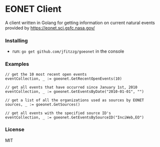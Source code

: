 # EONET Client
A client written in Golang for getting information on current natural events provided by https://eonet.sci.gsfc.nasa.gov/
### Installing
- run: `go get github.com/jfitzzg/goeonet` in the console
### Examples
```
// get the 10 most recent open events
eventCollection, _ := goeonet.GetRecentOpenEvents(10)

// get all events that have occurred since January 1st, 2010
eventCollection, _ := goeonet.GetEventsByDate("2010-01-01", "")

// get a list of all the organizations used as sources by EONET
sources, _ := goeonet.GetSources()

// get all events with the specified source ID's
eventCollection, _ := goeonet.GetEventsBySourceID("InciWeb,EO")
```
### License
MIT

